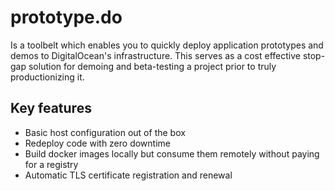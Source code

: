 # prototype.do
Is a toolbelt which enables you to quickly deploy application prototypes and demos to DigitalOcean's infrastructure.  This serves as a cost effective stop-gap solution for demoing and beta-testing a project prior to truly productionizing it.

## Key features
- Basic host configuration out of the box
- Redeploy code with zero downtime
- Build docker images locally but consume them remotely without paying for a registry
- Automatic TLS certificate registration and renewal
